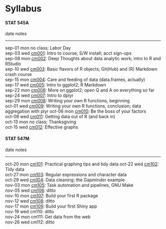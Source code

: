 # Syllabus



<!--
Until we truly get rolling, you can also see a chronology of the course [from 2013](http://www.stat.ubc.ca/~jenny/STAT545A/current.html).
-->



<!-- unholy hack to make following two tables less wide and the same wide -->
<style type="text/css">
table {
   max-width: 50%;
}
</style>

#### STAT 545A


date         notes                                                                                                                        
-----------  -----------------------------------------------------------------------------------------------------------------------------
sep-01 mon   no class; Labor Day                                                                                                          
sep-03 wed   <a href="cm001_course-intro-sw-install-account-signup.html">cm001</a>: Intro to course; S/W install; acct sign-ups           
sep-08 mon   <a href="cm002_r-rstudio-intro.html">cm002</a>: Deep Thoughts about data analytic work; intro to R and RStudio               
sep-10 wed   <a href="cm003_r-objects-git-toe-dip.html">cm003</a>: Basic flavors of R objects; Git(Hub) and (R) Markdown crash course     
sep-15 mon   <a href="cm004_care-feeding-data.html">cm004</a>: Care and feeding of data (data.frames, actually)                           
sep-17 wed   <a href="cm005_still-data-ggplot2-rmarkdown.html">cm005</a>: Intro to ggplot2; R Markdown                                    
sep-22 mon   <a href="cm006_q-and-a-more-ggplot2.html">cm006</a>: More on ggplot2; open Q and A on everything so far                      
sep-24 wed   <a href="cm007_dplyr-intro.html">cm007</a>: Intro to dplyr                                                                   
sep-29 mon   <a href="cm008_write-function-day1.html">cm008</a>: Writing your own R functions, beginning                                  
oct-01 wed   <a href="cm009_write-function-data-agg.html">cm009</a>: Writing your own R functions, conclusion; data aggregation with plyr 
oct-06 mon   <a href="cm010_factors.html">cm010</a>: Be the boss of your factors                                                          
oct-08 wed   <a href="cm011_files-out-in.html">cm011</a>: Getting data out of R (and back in)                                             
oct-13 mon   no class; Thanksgiving                                                                                                       
oct-15 wed   <a href="cm012_effective-graphs.html">cm012</a>: Effective graphs                                                            

#### STAT 547M


date         notes                                                                                                
-----------  -----------------------------------------------------------------------------------------------------
oct-20 mon   <a href="cm101_practical-graph-tips-tidy-data.html">cm101</a>: Practical graphing tips and tidy data 
oct-22 wed   <a href="cm102_data-manipulation-finale.html">cm102</a>: Tidy data                                   
oct-27 mon   <a href="cm103_regular-expressions.html">cm103</a>: Regular expressions and character data           
oct-29 wed   <a href="cm104_data-cleaning.html">cm104</a>: Data cleaning: the Gapminder example                   
nov-03 mon   <a href="cm105_pipelines.html">cm105</a>: Task automation and pipelines, GNU Make                    
nov-05 wed   <a href="cm106_pipelines.html">cm106</a>: ditto                                                      
nov-10 mon   <a href="cm107_packages.html">cm107</a>: Build your first R package                                  
nov-12 wed   <a href="cm108_packages.html">cm108</a>: ditto                                                       
nov-17 mon   <a href="cm109_shiny.html">cm109</a>: Build your first Shiny app                                     
nov-19 wed   cm110: ditto                                                                                         
nov-24 mon   cm111: Get data from the web                                                                         
nov-26 wed   cm112: ditto                                                                                         
